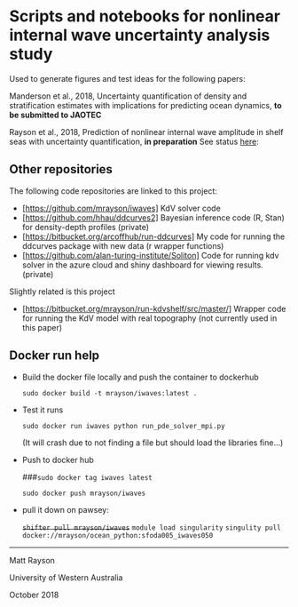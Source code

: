 # Scripts and notebooks for nonlinear internal wave uncertainty analysis study

Used to generate figures and test ideas for the following papers:

Manderson et al., 2018, Uncertainty quantification of density and stratification estimates with implications for predicting ocean dynamics, **to be submitted to JAOTEC**

Rayson et al., 2018, Prediction of nonlinear internal wave amplitude in shelf seas with uncertainty quantification, **in preparation**
See status [here](https://github.com/mrayson/kdv_uncertainty/blob/master/paper-status.md): 

## Other repositories

The following code repositories are linked to this project:

- [https://github.com/mrayson/iwaves] KdV solver code
- [https://github.com/hhau/ddcurves2] Bayesian inference code (R, Stan) for density-depth profiles (private)
- [https://bitbucket.org/arcoffhub/run-ddcurves] My code for running the ddcurves package with new data (r wrapper functions)
- [https://github.com/alan-turing-institute/Soliton] Code for running kdv solver in the azure cloud and shiny dashboard for viewing results. (private)

Slightly related is this project

- [https://bitbucket.org/mrayson/run-kdvshelf/src/master/] Wrapper code for running the KdV model with real topography (not currently used in this paper)

## Docker run help

 - Build the docker file locally and push the container to dockerhub

    `sudo docker build -t mrayson/iwaves:latest .`

 - Test it runs

    `sudo docker run iwaves python run_pde_solver_mpi.py`
    
    (It will crash due to not finding a file but should load the libraries fine...)

 - Push to docker hub   
    
    ###`sudo docker tag iwaves latest`
    
    `sudo docker push mrayson/iwaves`
 
 - pull it down on pawsey:
     
     ~~`shifter pull mrayson/iwaves`~~
     `module load singularity`
     `singulity pull docker://mrayson/ocean_python:sfoda005_iwaves050`

---

Matt Rayson

University of Western Australia

October 2018



